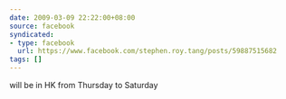 ```yaml
---
date: 2009-03-09 22:22:00+08:00
source: facebook
syndicated:
- type: facebook
  url: https://www.facebook.com/stephen.roy.tang/posts/59887515682
tags: []
---
```


will be in HK from Thursday to Saturday